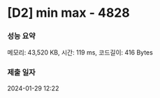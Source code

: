 # [D2] min max - 4828

### 성능 요약

메모리: 43,520 KB, 시간: 119 ms, 코드길이: 416 Bytes

### 제출 일자

2024-01-29 12:22